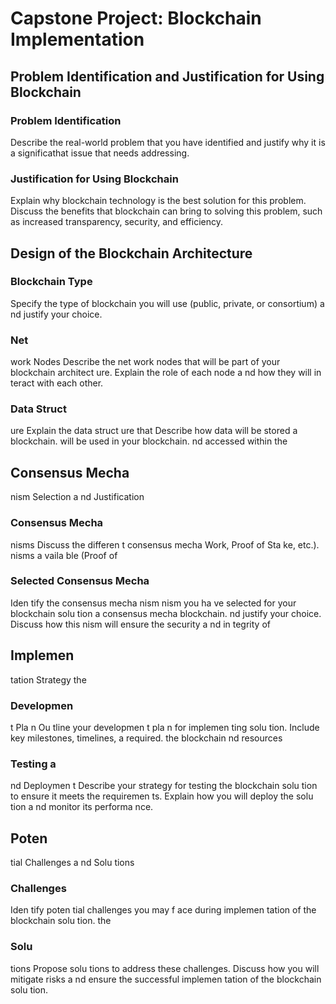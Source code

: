 # Capstone Project: Blockchain Implementation
## Problem Identification and Justification for Using Blockchain
### Problem Identification
Describe the real-world problem that you have identified and
justify why it is a significathat issue that needs addressing.
### Justification for Using Blockchain
Explain why blockchain technology is the best solution for this problem. 
Discuss the benefits that blockchain can bring to solving this problem, such as increased transparency, security, and efficiency.
## Design of the Blockchain Architecture
### Blockchain Type
Specify the type of blockchain you will use (public, private, or
consortium)
a
nd justify your choice.
### Net
work Nodes
Describe the net
work nodes that
will be part of your blockchain
architect
ure. Explain
the role of each node a
nd how
they will
in
teract
with each other.
### Data Struct
ure
Explain
the data struct
ure that
Describe how data
will be stored a
blockchain.
will be used in your blockchain.
nd accessed within
the
## Consensus Mecha
nism Selection a
nd Justification
### Consensus Mecha
nisms
Discuss the differen
t consensus mecha
Work, Proof of Sta
ke, etc.).
nisms a
vaila
ble (Proof of
### Selected Consensus Mecha
Iden
tify the consensus mecha
nism
nism you ha
ve selected for your
blockchain solu
tion a
consensus mecha
blockchain.
nd justify your choice. Discuss how
this
nism will ensure the security a
nd in
tegrity of
## Implemen
tation Strategy
the
### Developmen
t
Pla
n
Ou
tline your developmen
t pla
n for implemen
ting
solu
tion. Include key milestones, timelines, a
required.
the blockchain
nd resources
### Testing a
nd Deploymen
t
Describe your strategy for testing
the blockchain solu
tion
to
ensure it
meets the requiremen
ts. Explain how you will deploy the
solu
tion a
nd monitor its performa
nce.
## Poten
tial Challenges a
nd Solu
tions
### Challenges
Iden
tify poten
tial challenges you may f
ace during
implemen
tation of
the blockchain solu
tion.
the
### Solu
tions
Propose solu
tions to address these challenges. Discuss how you
will mitigate risks a
nd ensure the successful implemen
tation of
the blockchain solu
tion.